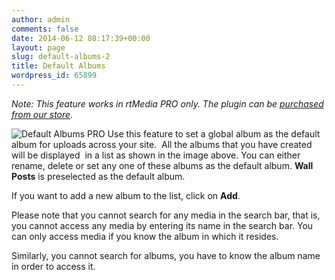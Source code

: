 ```yaml
---
author: admin
comments: false
date: 2014-06-12 08:17:39+00:00
layout: page
slug: default-albums-2
title: Default Albums
wordpress_id: 65899
---
```


_Note: This feature works in rtMedia PRO only. The plugin can be [purchased from our store](https://rtcamp.com/store/rtmedia-pro/)._

![Default Albums PRO](http://docs.rtcamp.com/wp-content/uploads/2014/06/Default-Albums-PRO.jpg)
Use this feature to set a global album as the default album for uploads across your site.  All the albums that you have created will be displayed  in a list as shown in the image above. You can either rename, delete or set any one of these albums as the default album. **Wall Posts** is preselected as the default album.

If you want to add a new album to the list, click on **Add**.

Please note that you cannot search for any media in the search bar, that is, you cannot access any media by entering its name in the search bar. You can only access media if you know the album in which it resides.

Similarly, you cannot search for albums, you have to know the album name in order to access it.
